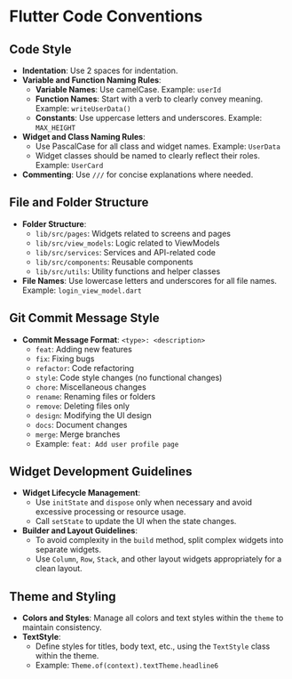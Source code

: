 # Flutter Code Conventions

## Code Style
- **Indentation**: Use 2 spaces for indentation.
- **Variable and Function Naming Rules**:
  - **Variable Names**: Use camelCase. Example: `userId`
  - **Function Names**: Start with a verb to clearly convey meaning. Example: `writeUserData()`
  - **Constants**: Use uppercase letters and underscores. Example: `MAX_HEIGHT`
- **Widget and Class Naming Rules**:
  - Use PascalCase for all class and widget names. Example: `UserData`
  - Widget classes should be named to clearly reflect their roles. Example: `UserCard`
- **Commenting**: Use `///` for concise explanations where needed.

## File and Folder Structure
- **Folder Structure**:
  - `lib/src/pages`: Widgets related to screens and pages
  - `lib/src/view_models`: Logic related to ViewModels
  - `lib/src/services`: Services and API-related code
  - `lib/src/components`: Reusable components
  - `lib/src/utils`: Utility functions and helper classes
- **File Names**: Use lowercase letters and underscores for all file names. Example: `login_view_model.dart`

## Git Commit Message Style
- **Commit Message Format**: `<type>: <description>`
  - `feat`: Adding new features
  - `fix`: Fixing bugs
  - `refactor`: Code refactoring
  - `style`: Code style changes (no functional changes)
  - `chore`: Miscellaneous changes
  - `rename`: Renaming files or folders
  - `remove`: Deleting files only
  - `design`: Modifying the UI design
  - `docs`: Document changes
  - `merge`: Merge branches
  - Example: `feat: Add user profile page`

## Widget Development Guidelines
- **Widget Lifecycle Management**:
  - Use `initState` and `dispose` only when necessary and avoid excessive processing or resource usage.
  - Call `setState` to update the UI when the state changes.
- **Builder and Layout Guidelines**:
  - To avoid complexity in the `build` method, split complex widgets into separate widgets.
  - Use `Column`, `Row`, `Stack`, and other layout widgets appropriately for a clean layout.

## Theme and Styling
- **Colors and Styles**: Manage all colors and text styles within the `theme` to maintain consistency.
- **TextStyle**:
  - Define styles for titles, body text, etc., using the `TextStyle` class within the theme.
  - Example: `Theme.of(context).textTheme.headline6`
